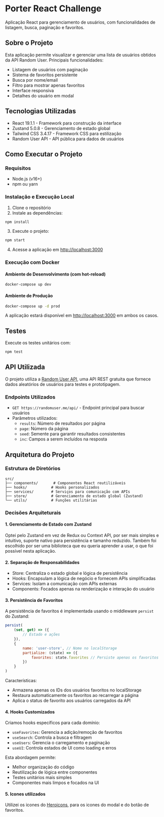 # Porter React Challenge

Aplicação React para gerenciamento de usuários, com funcionalidades de listagem, busca, paginação e favoritos.

## Sobre o Projeto

Esta aplicação permite visualizar e gerenciar uma lista de usuários obtidos da API Random User. Principais funcionalidades:

- Listagem de usuários com paginação
- Sistema de favoritos persistente
- Busca por nome/email
- Filtro para mostrar apenas favoritos
- Interface responsiva
- Detalhes do usuário em modal

## Tecnologias Utilizadas

- React 19.1.1 - Framework para construção da interface
- Zustand 5.0.8 - Gerenciamento de estado global
- Tailwind CSS 3.4.17 - Framework CSS para estilização
- Random User API - API pública para dados de usuários

## Como Executar o Projeto

### Requisitos

- Node.js (v16+)
- npm ou yarn

### Instalação e Execução Local

1. Clone o repositório
2. Instale as dependências:
```bash
npm install
```
3. Execute o projeto:
```bash
npm start
```
4. Acesse a aplicação em [http://localhost:3000](http://localhost:3000)

### Execução com Docker

#### Ambiente de Desenvolvimento (com hot-reload)

```bash
docker-compose up dev
```

#### Ambiente de Produção

```bash
docker-compose up -d prod
```

A aplicação estará disponível em [http://localhost:3000](http://localhost:3000) em ambos os casos.

## Testes

Execute os testes unitários com:

```bash
npm test
```

## API Utilizada

O projeto utiliza a [Random User API](https://randomuser.me/), uma API REST gratuita que fornece dados aleatórios de usuários para testes e prototipagem.

### Endpoints Utilizados

- `GET https://randomuser.me/api/` - Endpoint principal para buscar usuários
- Parâmetros utilizados:
  - `results`: Número de resultados por página
  - `page`: Número da página
  - `seed`: Semente para garantir resultados consistentes
  - `inc`: Campos a serem incluídos na resposta

## Arquitetura do Projeto

### Estrutura de Diretórios

```
src/
├── components/       # Componentes React reutilizáveis
├── hooks/           # Hooks personalizados
├── services/        # Serviços para comunicação com APIs
├── store/           # Gerenciamento de estado global (Zustand)
└── utils/           # Funções utilitárias
```

### Decisões Arquiteturais

#### 1. Gerenciamento de Estado com Zustand

Optei pelo Zustand em vez de Redux ou Context API, por ser mais simples e intuitivo, suporte nativo para persistência e tamanho reduzido.
Também foi escolhido por ser uma biblioteca que eu queria aprender a usar, o que foi possível nesta aplicação.

#### 2. Separação de Responsabilidades

- Store: Centraliza o estado global e lógica de persistência
- Hooks: Encapsulam a lógica de negócio e fornecem APIs simplificadas
- Services: Isolam a comunicação com APIs externas
- Components: Focados apenas na renderização e interação do usuário

#### 3. Persistência de Favoritos

A persistência de favoritos é implementada usando o middleware `persist` do Zustand:

```javascript
persist(
    (set, get) => ({
        // Estado e ações
    }),
    {
        name: 'user-store', // Nome no localStorage
        partialize: (state) => ({
            favorites: state.favorites // Persiste apenas os favoritos
        })
    }
)
```
Características:
- Armazena apenas os IDs dos usuários favoritos no localStorage
- Restaura automaticamente os favoritos ao recarregar a página
- Aplica o status de favorito aos usuários carregados da API

#### 4. Hooks Customizados

Criamos hooks específicos para cada domínio:
- `useFavorites`: Gerencia a adição/remoção de favoritos
- `useSearch`: Controla a busca e filtragem
- `useUsers`: Gerencia o carregamento e paginação
- `useUI`: Controla estados de UI como loading e erros

Esta abordagem permite:
- Melhor organização do código
- Reutilização de lógica entre componentes
- Testes unitários mais simples
- Componentes mais limpos e focados na UI

#### 5. Icones utilizados

Utilizei os icones do [Heroicons](https://heroicons.com/), para os icones do modal e do botão de favoritos.
